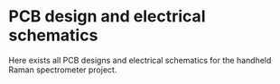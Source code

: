 # PCB design and electrical schematics
Here exists all PCB designs and electrical schematics for the handheld Raman spectrometer project.